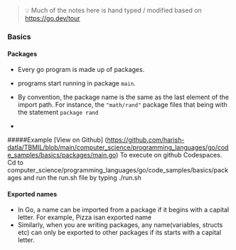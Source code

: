 
> 💡 Much of the notes here is hand typed / modified based on https://go.dev/tour

### Basics

#### Packages
  - Every go program is made up of packages.
  - programs start running in package `main`.
  - By convention, the package name is the same as the last element of the import path. For instance, the `"math/rand"` package files that being with the statement `package rand`

  - 
  #####Example
  [View on Github] (https://github.com/harish-datla/TBMIL/blob/main/computer_science/programming_languages/go/code_samples/basics/packages/main.go)
  To execute on github Codespaces.
  Cd to computer_science/programming_languages/go/code_samples/basics/packages and run the run.sh file by typing ./run.sh

#### Exported names
  - In Go, a name can be imported from a package if it begins with a capital letter. For example, Pizza isan exported name  
  - Similarly, when you are writing packages, any name(variables, structs etc) can only be exported to other packages if its starts with a capital letter.
    
